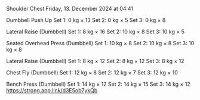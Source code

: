 Shoulder Chest
Friday, 13. December 2024 at 04:41

Dumbbell Push Up
Set 1: 0 kg × 13
Set 2: 0 kg × 5
Set 3: 0 kg × 8

Lateral Raise (Dumbbell)
Set 1: 8 kg × 16
Set 2: 10 kg × 8
Set 3: 10 kg × 5

Seated Overhead Press (Dumbbell)
Set 1: 10 kg × 8
Set 2: 10 kg × 8
Set 3: 10 kg × 8

Lateral Raise (Dumbbell)
Set 1: 8 kg × 12
Set 2: 8 kg × 12
Set 3: 8 kg × 12

Chest Fly (Dumbbell)
Set 1: 12 kg × 8
Set 2: 12 kg × 7
Set 3: 12 kg × 10

Bench Press (Dumbbell)
Set 1: 14 kg × 12
Set 2: 14 kg × 15
Set 3: 14 kg × 12
 https://strong.app.link/d3E5ob7ykQb